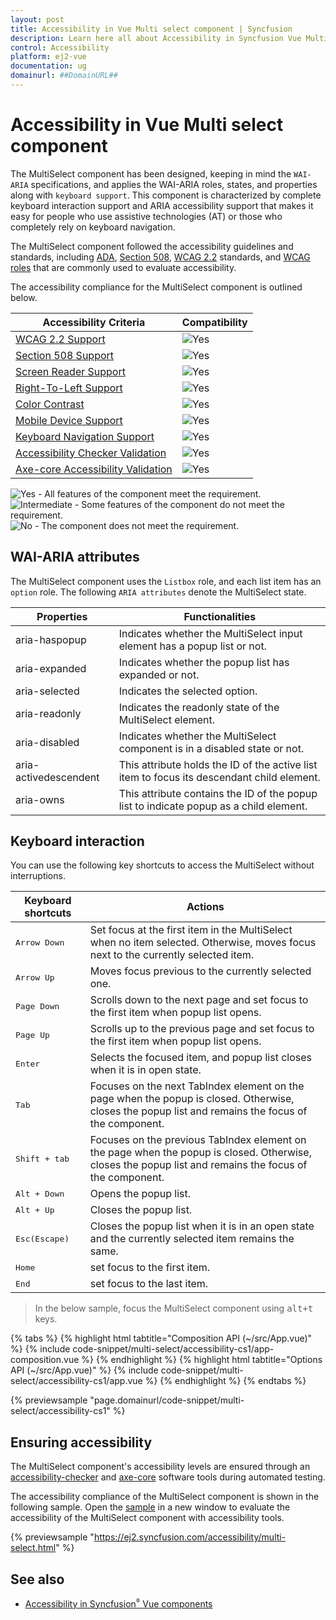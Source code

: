 ```yaml
---
layout: post
title: Accessibility in Vue Multi select component | Syncfusion
description: Learn here all about Accessibility in Syncfusion Vue Multi select component of Syncfusion Essential JS 2 and more.
control: Accessibility 
platform: ej2-vue
documentation: ug
domainurl: ##DomainURL##
---
```


# Accessibility in Vue Multi select component

The MultiSelect component has been designed, keeping in mind the `WAI-ARIA` specifications, and applies the WAI-ARIA roles, states, and properties along with `keyboard support`. This component is characterized by complete keyboard interaction support and ARIA accessibility support that makes it easy for people who use assistive technologies (AT) or those who completely rely on keyboard navigation.

The MultiSelect component followed the accessibility guidelines and standards, including [ADA](https://www.ada.gov/), [Section 508](https://www.section508.gov/), [WCAG 2.2](https://www.w3.org/TR/WCAG22/) standards, and [WCAG roles](https://www.w3.org/TR/wai-aria/#roles) that are commonly used to evaluate accessibility.

The accessibility compliance for the MultiSelect component is outlined below.

| Accessibility Criteria | Compatibility |
| -- | -- |
| [WCAG 2.2 Support](../common/accessibility#accessibility-standards) | <img src="https://cdn.syncfusion.com/content/images/documentation/full.png" alt="Yes"> |
| [Section 508 Support](../common/accessibility#accessibility-standards) | <img src="https://cdn.syncfusion.com/content/images/documentation/full.png" alt="Yes"> |
| [Screen Reader Support](../common/accessibility#screen-reader-support) | <img src="https://cdn.syncfusion.com/content/images/documentation/full.png" alt="Yes"> |
| [Right-To-Left Support](../common/accessibility#right-to-left-support) | <img src="https://cdn.syncfusion.com/content/images/documentation/full.png" alt="Yes"> |
| [Color Contrast](../common/accessibility#color-contrast) | <img src="https://cdn.syncfusion.com/content/images/documentation/full.png" alt="Yes"> |
| [Mobile Device Support](../common/accessibility#mobile-device-support) | <img src="https://cdn.syncfusion.com/content/images/documentation/full.png" alt="Yes"> |
| [Keyboard Navigation Support](../common/accessibility#keyboard-navigation-support) | <img src="https://cdn.syncfusion.com/content/images/documentation/full.png" alt="Yes"> |
| [Accessibility Checker Validation](../common/accessibility#ensuring-accessibility) | <img src="https://cdn.syncfusion.com/content/images/documentation/full.png" alt="Yes"> |
| [Axe-core Accessibility Validation](../common/accessibility#ensuring-accessibility) | <img src="https://cdn.syncfusion.com/content/images/documentation/full.png" alt="Yes"> |

<style>
    .post .post-content img {
        display: inline-block;
        margin: 0.5em 0;
    }
</style>
<div><img src="https://cdn.syncfusion.com/content/images/documentation/full.png" alt="Yes"> - All features of the component meet the requirement.</div>

<div><img src="https://cdn.syncfusion.com/content/images/documentation/partial.png" alt="Intermediate"> - Some features of the component do not meet the requirement.</div>

<div><img src="https://cdn.syncfusion.com/content/images/documentation/not-supported.png" alt="No"> - The component does not meet the requirement.</div>

## WAI-ARIA attributes

The MultiSelect component uses the `Listbox` role, and each list item has an `option` role. The following `ARIA attributes` denote the MultiSelect state.

| **Properties** | **Functionalities** |
| --- | --- |
| aria-haspopup | Indicates whether the MultiSelect input element has a popup list or not. |
| aria-expanded | Indicates whether the popup list has expanded or not. |
| aria-selected | Indicates the selected option. |
| aria-readonly | Indicates the readonly state of the MultiSelect element. |
| aria-disabled | Indicates whether the MultiSelect component is in a disabled state or not. |
| aria-activedescendent | This attribute holds the ID of the active list item  to focus its descendant child element. |
| aria-owns | This attribute contains the ID of the popup list to indicate popup as a child element. |

## Keyboard interaction

You can use the following key shortcuts to access the MultiSelect without interruptions.

| **Keyboard shortcuts** | **Actions** |
| --- | --- |
| <kbd>Arrow Down</kbd> | Set focus at the first item in the MultiSelect when no item selected. Otherwise, moves focus next to the currently selected item. |
| <kbd>Arrow Up</kbd> | Moves focus previous to the currently selected one. |
| <kbd>Page Down</kbd> | Scrolls down to the next page and set focus to the first item when popup list opens. |
| <kbd>Page Up</kbd> | Scrolls up to the previous page and set focus to the first item when popup list opens. |
| <kbd>Enter</kbd> | Selects the focused item, and popup list closes when it is in open state. |
| <kbd>Tab</kbd> | Focuses on the next TabIndex element on the page when the popup is closed. Otherwise, closes the popup list and remains the focus of the component. |
| <kbd>Shift + tab </kbd> | Focuses on the previous TabIndex element on the page when the popup is closed. Otherwise, closes the popup list and remains the focus of the component. |
| <kbd>Alt + Down</kbd> | Opens the popup list. |
| <kbd>Alt + Up</kbd> | Closes the popup list. |
| <kbd>Esc(Escape)</kbd> | Closes the popup list when it is in an open state and the currently selected item remains the same. |
| <kbd>Home</kbd> | set focus to the first item. |
| <kbd>End</kbd> | set focus to the last item. |

> In the below sample, focus the MultiSelect component using <kbd>alt+t</kbd> keys.

{% tabs %}
{% highlight html tabtitle="Composition API (~/src/App.vue)" %}
{% include code-snippet/multi-select/accessibility-cs1/app-composition.vue %}
{% endhighlight %}
{% highlight html tabtitle="Options API (~/src/App.vue)" %}
{% include code-snippet/multi-select/accessibility-cs1/app.vue %}
{% endhighlight %}
{% endtabs %}
        
{% previewsample "page.domainurl/code-snippet/multi-select/accessibility-cs1" %}

## Ensuring accessibility

The MultiSelect component's accessibility levels are ensured through an [accessibility-checker](https://www.npmjs.com/package/accessibility-checker) and [axe-core](https://www.npmjs.com/package/axe-core) software tools during automated testing.

The accessibility compliance of the MultiSelect component is shown in the following sample. Open the [sample](https://ej2.syncfusion.com/accessibility/multi-select.html) in a new window to evaluate the accessibility of the MultiSelect component with accessibility tools.

{% previewsample "https://ej2.syncfusion.com/accessibility/multi-select.html" %}

## See also

* [Accessibility in Syncfusion<sup style="font-size:70%">&reg;</sup> Vue components](../common/accessibility)